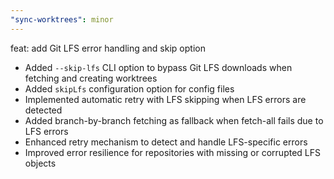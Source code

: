 ```yaml
---
"sync-worktrees": minor
---
```


feat: add Git LFS error handling and skip option

- Added `--skip-lfs` CLI option to bypass Git LFS downloads when fetching and creating worktrees
- Added `skipLfs` configuration option for config files
- Implemented automatic retry with LFS skipping when LFS errors are detected
- Added branch-by-branch fetching as fallback when fetch-all fails due to LFS errors
- Enhanced retry mechanism to detect and handle LFS-specific errors
- Improved error resilience for repositories with missing or corrupted LFS objects